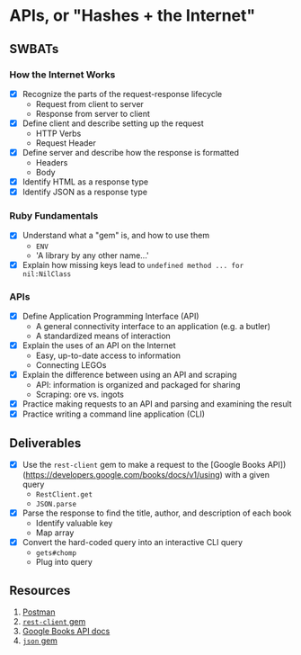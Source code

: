 # APIs, or "Hashes + the Internet"

## SWBATs

### How the Internet Works

- [X] Recognize the parts of the request-response lifecycle
    - Request from client to server
    - Response from server to client
- [X] Define client and describe setting up the request
    - HTTP Verbs
    - Request Header
- [X] Define server and describe how the response is formatted
    - Headers
    - Body
- [X] Identify HTML as a response type
- [X] Identify JSON as a response type

### Ruby Fundamentals

- [X] Understand what a "gem" is, and how to use them
    - `ENV`
    - 'A library by any other name...'
- [X] Explain how missing keys lead to `undefined method ... for nil:NilClass`

### APIs

- [X] Define Application Programming Interface (API)
    - A general connectivity interface to an application (e.g. a butler)
    - A standardized means of interaction 
- [X] Explain the uses of an API on the Internet
    - Easy, up-to-date access to information
    - Connecting LEGOs
- [X] Explain the difference between using an API and scraping
    - API: information is organized and packaged for sharing
    - Scraping: ore vs. ingots
- [X] Practice making requests to an API and parsing and examining the result
- [X] Practice writing a command line application (CLI)

## Deliverables

- [X] Use the `rest-client` gem to make a request to the [Google Books API])(https://developers.google.com/books/docs/v1/using) with a given query
    - `RestClient.get`
    - `JSON.parse`
- [X] Parse the response to find the title, author, and description of each book
    - Identify valuable key
    - Map array
- [X] Convert the hard-coded query into an interactive CLI query
    - `gets#chomp`
    - Plug into query

## Resources

1. [Postman](https://www.getpostman.com/)
2. [`rest-client` gem](https://github.com/rest-client/rest-client#usage-raw-url)
3. [Google Books API docs](https://developers.google.com/books/docs/v1/using#WorkingVolumes)
4. [`json` gem](https://ruby-doc.org/stdlib-2.0.0/libdoc/json/rdoc/JSON.html#method-i-parse)
